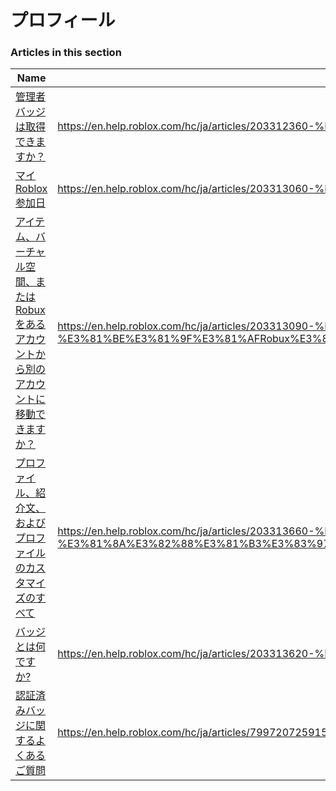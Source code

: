 # プロフィール  
### Articles in this section
Name|URL
-|-
[管理者バッジは取得できますか？](./管理者バッジは取得できますか？.html) |https://en.help.roblox.com/hc/ja/articles/203312360-%E7%AE%A1%E7%90%86%E8%80%85%E3%83%90%E3%83%83%E3%82%B8%E3%81%AF%E5%8F%96%E5%BE%97%E3%81%A7%E3%81%8D%E3%81%BE%E3%81%99%E3%81%8B-
[マイRoblox参加日](./マイRoblox参加日.html) |https://en.help.roblox.com/hc/ja/articles/203313060-%E3%83%9E%E3%82%A4Roblox%E5%8F%82%E5%8A%A0%E6%97%A5
[アイテム、バーチャル空間、またはRobuxをあるアカウントから別のアカウントに移動できますか？](./アイテム、バーチャル空間、またはRobuxをあるアカウントから別のアカウントに移動できますか？.html) |https://en.help.roblox.com/hc/ja/articles/203313090-%E3%82%A2%E3%82%A4%E3%83%86%E3%83%A0-%E3%83%90%E3%83%BC%E3%83%81%E3%83%A3%E3%83%AB%E7%A9%BA%E9%96%93-%E3%81%BE%E3%81%9F%E3%81%AFRobux%E3%82%92%E3%81%82%E3%82%8B%E3%82%A2%E3%82%AB%E3%82%A6%E3%83%B3%E3%83%88%E3%81%8B%E3%82%89%E5%88%A5%E3%81%AE%E3%82%A2%E3%82%AB%E3%82%A6%E3%83%B3%E3%83%88%E3%81%AB%E7%A7%BB%E5%8B%95%E3%81%A7%E3%81%8D%E3%81%BE%E3%81%99%E3%81%8B-
[プロファイル、紹介文、およびプロファイルのカスタマイズのすべて](./プロファイル、紹介文、およびプロファイルのカスタマイズのすべて.html) |https://en.help.roblox.com/hc/ja/articles/203313660-%E3%83%97%E3%83%AD%E3%83%95%E3%82%A1%E3%82%A4%E3%83%AB-%E7%B4%B9%E4%BB%8B%E6%96%87-%E3%81%8A%E3%82%88%E3%81%B3%E3%83%97%E3%83%AD%E3%83%95%E3%82%A1%E3%82%A4%E3%83%AB%E3%81%AE%E3%82%AB%E3%82%B9%E3%82%BF%E3%83%9E%E3%82%A4%E3%82%BA%E3%81%AE%E3%81%99%E3%81%B9%E3%81%A6
[バッジとは何ですか?](./バッジとは何ですか-.html) |https://en.help.roblox.com/hc/ja/articles/203313620-%E3%83%90%E3%83%83%E3%82%B8%E3%81%A8%E3%81%AF%E4%BD%95%E3%81%A7%E3%81%99%E3%81%8B-
[認証済みバッジに関するよくあるご質問](./認証済みバッジに関するよくあるご質問.html) |https://en.help.roblox.com/hc/ja/articles/7997207259156-%E8%AA%8D%E8%A8%BC%E6%B8%88%E3%81%BF%E3%83%90%E3%83%83%E3%82%B8%E3%81%AB%E9%96%A2%E3%81%99%E3%82%8B%E3%82%88%E3%81%8F%E3%81%82%E3%82%8B%E3%81%94%E8%B3%AA%E5%95%8F